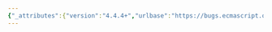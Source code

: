 ```yaml
---
{"_attributes":{"version":"4.4.4+","urlbase":"https://bugs.ecmascript.org/","maintainer":"dherman@mozilla.com"},"bug":{"bug_id":2431,"creation_ts":"2014-01-24 04:20:00 -0800","short_desc":"More minor formatting/editorial nits in rev 22","delta_ts":"2014-05-14 11:55:12 -0700","product":"Draft for 6th Edition","component":"editorial issue","version":"Rev 22: January 20, 2014 Draft","rep_platform":"All","op_sys":"All","bug_status":"RESOLVED","resolution":"DUPLICATE","dup_id":2432,"priority":"Normal","bug_severity":"enhancement","everconfirmed":true,"reporter":{"uid":"jorendorff","name":"Jason Orendorff"},"assigned_to":{"uid":"allen","name":"Allen Wirfs-Brock"},"long_desc":[{"commentid":6994,"comment_count":0,"who":{"uid":"jorendorff","name":"Jason Orendorff"},"bug_when":"2014-01-24 04:20:37 -0800","thetext":"\"6.2.2.3 Throw an Exception\": Either \"Mean\" should not be capitalized here,\nor it should be in 6.2.2.4.\n\n\"6.2.2.4 ReturnIfAbrupt\": \"argument\" should be italicized in the list\nfollowing \"mean the same things as:\".\n\n\"6.2.6.2 CopyDataBlockBytes\": In step 7.a., the variable names are not\nitalicized (four places).\n\n\"7.4.5 IteratorStep ( iterator)\": In the heading, there should be a\nspace after \"iterator\".\n\n\"8.3.1 ResolveBinding(name)\": After the list, \"The result of resolving\nname\" seems ungrammatical. Perhaps \"The result of ResolveBinding...\".\n\n\"Table 26\": The caption still uses \"--\" instead of a dash."},{"commentid":8419,"comment_count":1,"who":{"uid":"allen","name":"Allen Wirfs-Brock"},"bug_when":"2014-05-14 11:55:12 -0700","thetext":"\n\n*** This bug has been marked as a duplicate of bug 2432 ***"}]}}
---
```

